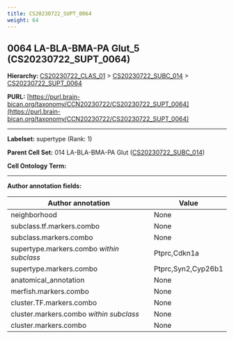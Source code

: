 ```yaml
---
title: CS20230722_SUPT_0064
weight: 64
---
```

## 0064 LA-BLA-BMA-PA Glut_5 (CS20230722_SUPT_0064)
<b>Hierarchy: </b>
[CS20230722_CLAS_01](../CS20230722_CLAS_01) >
[CS20230722_SUBC_014](../CS20230722_SUBC_014) >
[CS20230722_SUPT_0064](../CS20230722_SUPT_0064)

**PURL:** [https://purl.brain-bican.org/taxonomy/CCN20230722/CS20230722_SUPT_0064](https://purl.brain-bican.org/taxonomy/CCN20230722/CS20230722_SUPT_0064)

---


**Labelset:** supertype (Rank: 1)

**Parent Cell Set:** 014 LA-BLA-BMA-PA Glut ([CS20230722_SUBC_014](../CS20230722_SUBC_014))



**Cell Ontology Term:** 

[MARKER GENES.]: #


---

[TRANSFERRED ANNOTATIONS.]: #


[AUTHOR ANNOTATION FIELDS.]: #


**Author annotation fields:**

| Author annotation | Value |
|-------------------|-------|
|neighborhood|None|
|subclass.tf.markers.combo|None|
|subclass.markers.combo|None|
|supertype.markers.combo _within subclass_|Ptprc,Cdkn1a|
|supertype.markers.combo|Ptprc,Syn2,Cyp26b1|
|anatomical_annotation|None|
|merfish.markers.combo|None|
|cluster.TF.markers.combo|None|
|cluster.markers.combo _within subclass_|None|
|cluster.markers.combo|None|
